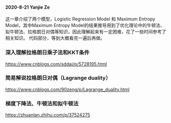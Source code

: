 #### 2020-8-21 Yanjie Ze
这一章介绍了两个模型，Logistic Regression Model 和 Maximum Entropy Model，其中Maximum Entropy Model的结果推导用到了优化理论中的牛顿法、拟牛顿法、拉格朗日对偶等知识，因此理解起来有一定困难，花了一些时间参考了相关知识。
代码部分，等到大概看完一遍后再做。
### 深入理解拉格朗日乘子法和KKT条件
https://www.cnblogs.com/sddai/p/5728195.html
### 简易解说拉格朗日对偶（Lagrange duality）
https://www.cnblogs.com/90zeng/p/Lagrange_duality.html
### 梯度下降法、牛顿法和拟牛顿法
https://zhuanlan.zhihu.com/p/37524275
